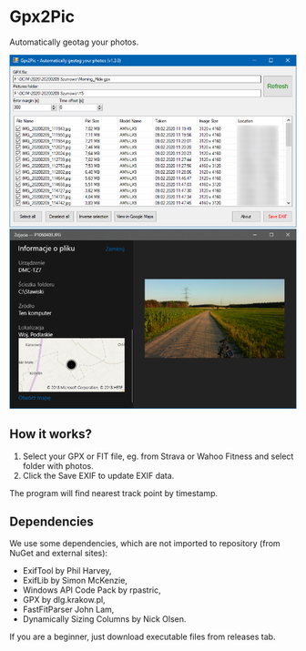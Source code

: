 # Gpx2Pic
Automatically geotag your photos.

![Screenshot](Screenshots/Gpx2Pic.PNG)
![Screenshot](Screenshots/P1060403.PNG)

## How it works?
1. Select your GPX or FIT file, eg. from Strava or Wahoo Fitness and select folder with photos.
2. Click the Save EXIF to update EXIF data.

The program will find nearest track point by timestamp.

## Dependencies
We use some dependencies, which are not imported to repository (from NuGet and external sites):
- ExifTool by Phil Harvey,
- ExifLib by Simon McKenzie,
- Windows API Code Pack by rpastric,
- GPX by dlg.krakow.pl,
- FastFitParser John Lam,
- Dynamically Sizing Columns by Nick Olsen.

If you are a beginner, just download executable files from releases tab.
